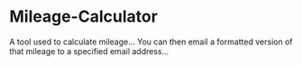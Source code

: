 # Mileage-Calculator
A tool used to calculate mileage... You can then email a formatted version of that mileage to a specified email address...
